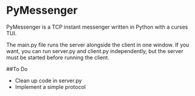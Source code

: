 # PyMessenger
PyMessenger is a TCP instant messenger written in Python with a curses TUI.

The main.py file runs the server alongside the client in one window. If you want, you can run server.py and client.py independently, but the server must be started before running the client.

##To Do
- Clean up code in server.py
- Implement a simple protocol
